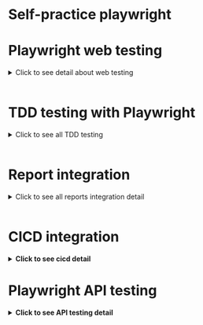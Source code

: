 # Self-practice playwright

# Playwright web testing

<details>
    <summary>Click to see detail about web testing</summary>

## Full automate E2E test cases
This practice use website https://practicesoftwaretesting.com/ for testing. <br/>

The file structue for tool demo web test cases:

```
project-root/
│   ├── web/
│       └── pages/
|            |- tool_shop/
│               ├── basePage.js
│               ├── cartPage.js
│               ├── invoiceDetailPage.js
│               ├── loginPage.js
│               ├── myInvoicesPage.js
│               ├── navBarPage.js
│               ├── productDetailPage.js
│               ├── registerPage.js
│               ├── searchPage.js
│       └── features/
|            |- tool_shop/
│               ├── productFeature.js
│   ├── utils/
│       └── pdfUtils.js
│   ├── data/
│       └── tool_shop/
|            |- userData.json
│   ├── tests/
│       └── tool_shop/
|            |- cart.spec.js
|            |- e2e.spec.js
|            |- product.spec.js
|            |- search.spec.js
```

![tool result](https://github.com/Thanasornsawan/Practice_Playwright/blob/main/pictures/tool_demo_result.png?raw=true)

## Re-use login state by login API before jump to any pages
This practice use website https://ecommerce-playground.lambdatest.io/index.php for testing. <br/>

<details>
    <summary>Click to see detail about using login state by login API</summary>
At first, we intercept network and check endpoint for login API and payload and then make API request in ``LambdaTestApiUtils.js`` file <br/>
and then we use ``await page.context().addCookies(apiCookies);`` for add cookie from login API before proceed to any page. <br/>
In the test script ``lambdatest_product_detail.spec.js``, we only test add product to cart, verify toast popup and total qty in cart<br/>

![lambda ui](https://github.com/Thanasornsawan/Practice_Playwright/blob/main/pictures/lambda_product_detail_ui.png?raw=true)
![lambda result](https://github.com/Thanasornsawan/Practice_Playwright/blob/main/pictures/lambda_result.png?raw=true)

</details>

## Re-use login state by use local storage file before jump to any pages
This practice use website https://opensource-demo.orangehrmlive.com for testing. <br/>

<details>
    <summary>Click to see detail about using local storage file login</summary>
At first, we use admin account go to PIM menu to create different role accounts (In our case is testerQA1, testerQA2) <br/>

![orangehrm admin](https://github.com/Thanasornsawan/Practice_Playwright/blob/main/pictures/orangehrm_admin.png?raw=true)

Then, we try use employee role account to access privilege page that only admin can do. We can see alert message below.

![orangehrm employee](https://github.com/Thanasornsawan/Practice_Playwright/blob/main/pictures/orangehrm_employee.png?raw=true)

First step, we run ``npx playwright test tests/orangehrm/save_states.spec.js --reporter=list`` to make all 3 accounts login <br/>
the same time with ``Promise.all()`` and saves all login-related data (cookies, localStorage) to thier state file <br/>
Then, in role_test.spec.js, we use the state file

```javascript
   const adminTest = test.extend({
   storageState: '.auth/state-admin.json'
});
```

**Using adminTest instead of test:** <br/>
``adminTest('Admin can access Employee List', ...)`` looks similar to regular test() but with one key difference<br/>
- Every time you use adminTest, Playwright automatically loads the admin's login state before running the test
- You don't need to manually log in anymore - the state file handles that
- ``test.extend()`` in Playwright, creating a customized version of the test function<br/>
Think of it as saying "I want all tests using this function to have these special settings"<br/>

![orangehrm result](https://github.com/Thanasornsawan/Practice_Playwright/blob/main/pictures/orangehrm_result.png?raw=true)

</details>
</details>
<br/>

# TDD testing with Playwright

<details>
    <summary>Click to see all TDD testing</summary>

## Database setup
**if you use mac M1, you might have problem build docker oracle same me, recommend to use colima start docker**
<br/>

```sh
brew install colima 
colima start --arch x86_64 --memory 4
docker-compose up -d
```

<br/>
Refer blog about [Running Oracle Database on Docker on Apple M1 Chip](https://oralytics.com/2022/09/22/running-oracle-database-on-docker-on-apple-m1-chip/)

Now, you can see postgresql and oracle database running inside Colima like this <br/>

![docker run](https://github.com/Thanasornsawan/Practice_Playwright/blob/main/pictures/docker_run.png?raw=true)

**How to connect and setup sample data via oracle db** <br/>

<details>
    <summary>Click to see how to setup oracle db and make sameple data</summary>

![oracle query](https://github.com/Thanasornsawan/Practice_Playwright/blob/main/pictures/oracle_query.png?raw=true)
![oracle query2](https://github.com/Thanasornsawan/Practice_Playwright/blob/main/pictures/sample_data.png?raw=true)
</details>
<br/>

**How to connect and setup sample data via postgresql db** <br/>
<details>
    <summary>Click to see how to setup postgresql db and make sameple data</summary>

![postgresql setup](https://github.com/Thanasornsawan/Practice_Playwright/blob/main/pictures/postgresql_connect.png?raw=true)
![postgresql query](https://github.com/Thanasornsawan/Practice_Playwright/blob/main/pictures/postgresql_data.png?raw=true)
</details>
<br/>

**How to setup sample data via mongo db** <br/>

<details>
    <summary>Click to see how to setup mongodb sample data</summary>

![mongo query](https://github.com/Thanasornsawan/Practice_Playwright/blob/main/pictures/mongo_query.png?raw=true)
</details>
<br/>

**How to setup sample data via mysql db** <br/>
<details>
    <summary>Click to see how to setup mysql sample data</summary>

![mysql query](https://github.com/Thanasornsawan/Practice_Playwright/blob/main/pictures/mysql_query.png?raw=true)
![mysql query2](https://github.com/Thanasornsawan/Practice_Playwright/blob/main/pictures/mysql_result.png?raw=true)
![mysql query3](https://github.com/Thanasornsawan/Practice_Playwright/blob/main/pictures/mysql_query_result.png?raw=true)
![mysql query4](https://github.com/Thanasornsawan/Practice_Playwright/blob/main/pictures/query_price_condition.png?raw=true)
</details>

</details>
<br/>

# Report integration

<details>
    <summary>Click to see all reports integration detail</b></summary>

## Report integrate with TestRail
using testrail-reporter, see full documentation [testrail-reporter here](https://github.com/zealous-tech/testrail-reporter/tree/main)<br/>

**Result after run test case, result sent to TestRail** <br/>
<details>
    <summary><b>Click to see all TestRail results</b></summary>

![testrail result](https://github.com/Thanasornsawan/Practice_Playwright/blob/main/pictures/testrail_result.png?raw=true)
![testrail_pass result](https://github.com/Thanasornsawan/Practice_Playwright/blob/main/pictures/testrail_pass.png?raw=true)
![testrail_fail result](https://github.com/Thanasornsawan/Practice_Playwright/blob/main/pictures/testrail_fail.png?raw=true)
</details>

## Report integrate with Qase
using qase-playwright, see full documentation [qase playwright here](https://github.com/qase-tms/qase-javascript/tree/main/qase-playwright#configuration)<br/>

**Result after run test case, result sent to Qase** <br/>
<details>
    <summary><b>Click to see all Qase results</b></summary>

![qase_dashboard result](https://github.com/Thanasornsawan/Practice_Playwright/blob/main/pictures/testrun_dashboard_qase.png?raw=true)
![qase result](https://github.com/Thanasornsawan/Practice_Playwright/blob/main/pictures/qase_result.png?raw=true)
</details>

## Report integrate with Allure
<details>
    <summary><b>Click to see all Allure results</b></summary>

```sh
npx allure generate allure-results -o allure-report --clean
npx allure open allure-report
```

![allure open](https://github.com/Thanasornsawan/Practice_Playwright/blob/main/pictures/allure_open.png?raw=true)
![allure dashboard](https://github.com/Thanasornsawan/Practice_Playwright/blob/main/pictures/allure_dashboard.png?raw=true)
</details>

**Run test oracle db with playwright and allure report**
```sh
npx playwright test tests/database_testcase/oracle_user.spec.js --reporter=allure-playwright
```
![run allure](https://github.com/Thanasornsawan/Practice_Playwright/blob/main/pictures/run_test_allure_report.png?raw=true)

## Setup .env configuration
```sh
QASE_TESTOPS_API_TOKEN=**your_playwright_token_app_on_qase**
QASE_TESTOPS_PROJECT=**your_project_code**
TESTRAIL_API_TOKEN=**your_testrail_token***
TESTRAIL_USER=**your_email_account_testrail***
TESTRAIL_BASE_URL=https://**your_testrail_domain**.testrail.io
```

**Get your qase token from app menu here** <br/>
![qase token](https://github.com/Thanasornsawan/Practice_Playwright/blob/main/pictures/api_key_qase.png?raw=true)

**Get your TestRail api token from your setting menu here** <br/>
![testrail token](https://github.com/Thanasornsawan/Practice_Playwright/blob/main/pictures/api_key_testrail.png?raw=true)

**command to run project with qase report**
```sh
QASE_MODE=testops npx playwright test
```
</details>
<br/>

# CICD integration

<details>
    <summary><b>Click to see cicd detail</b></summary>
## Azure Devops CICD pipeline send slack notification to slack
I wrote step by step on this blog [Playwright with Azure Devops Pipeline (Self-hosted) and Slack notification](https://medium.com/@wisdomgoody/playwright-with-azure-devops-pipeline-self-hosted-and-slack-notification-e15f5cb96cc1)

## Github CICD send notification to slack
**Step 1: Set Up Slack Incoming Webhook**
1. Go to your Slack workspace.
2. Navigate to Apps → Search for "Incoming Webhooks."
3. Set up a new webhook for the channel you want to send notifications to.
4. Copy the webhook URL.

**Step 2: Store Slack Webhook URL as a GitHub Secret**
1. Go to your GitHub repository.
2. Navigate to Settings → Secrets and variables → Actions → New repository secret.
3. Add a secret:
- Name: SLACK_WEBHOOK_URL
- Value: Paste the Slack webhook URL.

![github secret](https://github.com/Thanasornsawan/Practice_Playwright/blob/main/pictures/github_secret.png?raw=true)
![github cicd](https://github.com/Thanasornsawan/Practice_Playwright/blob/main/pictures/github_cicd.png?raw=true)
![slack not](https://github.com/Thanasornsawan/Practice_Playwright/blob/main/pictures/slack_noti.png?raw=true)

</details>

# Playwright API testing

<details>
    <summary><b>Click to see API testing detail</b></summary>

## API testing with Nodejs (express server)

**Setup .env configuration**
```sh
DB_USER=**your_db_user_same_like_docker_setup**
DB_PASSWORD=**your_db_password_same_like_docker_setup**
DB_NAME=ecommerce
DB_HOST=localhost
DB_PORT=5432
JWT_SECRET=**your_API_SECRET_KEY**
API_SERVER_PORT=3000
DATABASE_URL=postgres://your_db_user:your_db_password@localhost:5432/ecommerce
```

After postgresql db on docker running, we can create more database and grant privilege on that database like this <br/>
** if you noticed my ``docker-compose.yml`` file, the postgresql db was setup with ``db_name: testdb`` for database testing.

```sh
CREATE DATABASE ecommerce;
GRANT ALL PRIVILEGES ON DATABASE ecommerce TO testuser;
```

Install all dependencies need for run API server (Nodejs express) with permanent database sequelize
```sh
npm install express sequelize pg pg-hstore jsonwebtoken bcrypt express-validator express-rate-limit helmet dotenv
```

The file structue for setup API server:

```
project-root/
├── models/
│   ├── index.js
│   ├── user.js
│   ├── profile.js
│   ├── product.js
│   ├── order.js
│   ├── orderItem.js
│   └── review.js
├── routes/
│   ├── middleware/
│   │   ├── auth.js
│   │   └── validators.js
│   │   └── xml-parser.js
│   ├── utils/
│   │   └── validators.js
│   ├── admin.routes.js
│   ├── auth.routes.js
│   ├── order.routes.js
│   ├── products.routes.js
│   └── user.routes.js
│   └── reviews.routes.js
│   └── advance-xml.routes.js
│   └── form-image.routes.js
├── .env
└── server.js
```

each models file refer to table name in postgresql, it is database schema for setup via sequelize nodejs <br/>
and server.js is file that contains all API endpoint from routes folder for testing. You can run by this command: <br/>

```sh
node server.js
```

You can also test API manually via Postman before make the test script

![server run2](https://github.com/Thanasornsawan/Practice_Playwright/blob/main/pictures/server_run2.png?raw=true)
![postman](https://github.com/Thanasornsawan/Practice_Playwright/blob/main/pictures/postman.png?raw=true)

The file structue for API test cases:

```
project-root/
├── api/
│   ├── adminPage.js
│   ├── apiHelper.js
│   ├── authPage.js
│   ├── orderPage.js
│   ├── productPage.js
│   ├── userProfilePage.js
│   ├── formImagetransactionPage.js
│   ├── XMLTransactionPage.js
│   ├── data/
│       └── api/
|            |- json_payload.json
│       └── images/
|            |- small_image.jpg
|            |- invalid_image.jpg
|            |- large_image.jpg
│   ├── tests/
│       └── api/
|            |- user_redirection_access.spec.js
|            |- admin_inventory.spec.js
|            |- user_order_products.spec.js
|            |- complex_jsonpath_tests.spec.js
|            |- advance_xml.spec.js
|            |- upload_form_data.spec.js
```

Note: 
- ``user_order_products.spec.js`` focus on API testing with all methods (GET, POST, PUT, PATCH, DELTE) with authenticate user JWT token ``(use db)``
- ``user_redirection_access.spec.js`` focus on privilege usage that only admin can access and verify all unauthorised status code ``(use db)``
- ``admin_inventory.spec.js`` focus on business logic fill stocks with define threshold (positive, negative value, invalid) ``(use db)``
- ``complex_jsonpath_tests.spec.js`` focus on how to filter specific value from complex json body to verify 
- ``advance_xml.spec.js`` focus on how to filter xml and prase xml strcuture to verify value in API response 
- ``upload_form_data.spec.js`` focus on how to validate file size, upload image file, file type and request body as form-data ``(use memory storage multer library)``

Result after run test each files:
![user order](https://github.com/Thanasornsawan/Practice_Playwright/blob/main/pictures/user_order_product.png?raw=true)
![user redirection](https://github.com/Thanasornsawan/Practice_Playwright/blob/main/pictures/user_redirection.png?raw=true)
![admin inventory](https://github.com/Thanasornsawan/Practice_Playwright/blob/main/pictures/admin_inventory.png?raw=true)
![complex inventory](https://github.com/Thanasornsawan/Practice_Playwright/blob/main/pictures/complex_json_result.png?raw=true)
![xml result](https://github.com/Thanasornsawan/Practice_Playwright/blob/main/pictures/xml_result.png?raw=true)
![form result](https://github.com/Thanasornsawan/Practice_Playwright/blob/main/pictures/form_up_result.png?raw=true)

## API testing with Apollo server (Graphql)

The file structue for API test cases:

```
project-root/
├── api/
│   ├── bookPage.js
│   ├── data/
│       └── queries/
│           └── createBook.js
│           └── deleteBook.js
│           └── filterBook.js
│           └── getBook.js
│           └── updateBook.js
│   ├── book_payload.json
├── tests/
│   ├── api/
│   │   ├── book_management/
│   │   │   ├── auth/ 
│   │   │   │   └── auth.spec.js      
│   │   │   ├── crud/
│   │   │   │   └── crud.spec.js          
│   │   │   ├── validation/
│   │   │   │   └── validation.spec.js    
│   │   │   ├── filtering/
│   │   │   │   └── filtering.spec.js     
│   │   │   ├── error/
│   │   │   │   └── error.spec.js         
│   │   │   └── utils/
│   │   │       └── test.setup.js
```

The file structue for setup API server:

```
project-root/
├── src/
│   ├── middleware/
│   │   └── authMiddleware.js   # control all operation to use API key
│   ├── models/
│   │   └── Book.js             # Book entity
│   ├── resolvers/
│   │   └── bookResolvers.js    # GraphQL resolvers
│   ├── schema/
│   │   └── typeDefs.js         # GraphQL schema definitions
│   ├── services/
│   │   └── BookService.js      # Business logic
│   ├── types/
│   │   └── errors.js           # define error code  
│   └── server.js
```

command to start server:
```sh
node src/server.js
```

![apollo server](https://github.com/Thanasornsawan/Practice_Playwright/blob/main/pictures/apollo_server.png?raw=true)

Result after run test:
![graphql result](https://github.com/Thanasornsawan/Practice_Playwright/blob/main/pictures/graphql_result.png?raw=true)

</details>